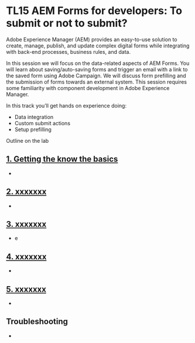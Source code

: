 # TL15 AEM Forms for developers: To submit or not to submit?

Adobe Experience Manager (AEM) provides an easy-to-use solution to create, manage, publish, and update complex digital forms while integrating with back-end processes, business rules, and data.
 
In this session we will focus on the data-related aspects of AEM Forms. You will learn about saving/auto-saving forms and trigger an email with a link to the saved form using Adobe Campaign. We will discuss form prefilling and the submission of forms towards an external system. This session requires some familiarity with component development in Adobe Experience Manager.
 
In this track you’ll get hands on experience doing:

* Data  integration
* Custom submit actions
* Setup prefilling

Outline on the lab

## [1. Getting the know the basics](exercise1)
* 

## [2. xxxxxxx](exercise2)
* 

## [3. xxxxxxx](exercise3)
* e

## [4. xxxxxxx](exercise4)
* 
## [5. xxxxxxx](exercise5)
* 

## Troubleshooting
* 
